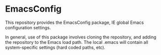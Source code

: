 # EmacsConfig

This repository provides the EmacsConfig package, IE global Emacs
configuration settings.

In general, use of this package involves cloning the repository, and
adding the repository to the Emacs load path.  The local .emacs will
contain all system-specific settings (hard coded paths, etc).
